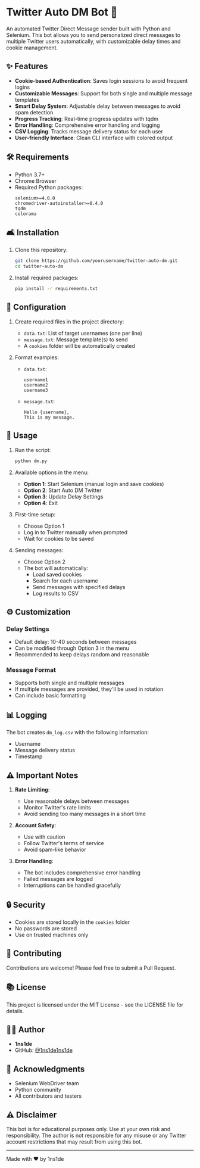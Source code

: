 # Twitter Auto DM Bot 🤖

An automated Twitter Direct Message sender built with Python and Selenium. This bot allows you to send personalized direct messages to multiple Twitter users automatically, with customizable delay times and cookie management.

## ✨ Features

- **Cookie-based Authentication**: Saves login sessions to avoid frequent logins
- **Customizable Messages**: Support for both single and multiple message templates
- **Smart Delay System**: Adjustable delay between messages to avoid spam detection
- **Progress Tracking**: Real-time progress updates with tqdm
- **Error Handling**: Comprehensive error handling and logging
- **CSV Logging**: Tracks message delivery status for each user
- **User-friendly Interface**: Clean CLI interface with colored output

## 🛠️ Requirements

- Python 3.7+
- Chrome Browser
- Required Python packages:
  ```
  selenium>=4.0.0
  chromedriver-autoinstaller>=0.4.0
  tqdm
  colorama
  ```

## 🛋️ Installation

1. Clone this repository:
   ```bash
   git clone https://github.com/yourusername/twitter-auto-dm.git
   cd twitter-auto-dm
   ```

2. Install required packages:
   ```bash
   pip install -r requirements.txt
   ```

## 📝 Configuration

1. Create required files in the project directory:
   - `data.txt`: List of target usernames (one per line)
   - `message.txt`: Message template(s) to send
   - A `cookies` folder will be automatically created

2. Format examples:
   - `data.txt`:
     ```
     username1
     username2
     username3
     ```
   - `message.txt`:
     ```
     Hello {username},
     This is my message.
     ```

## 🚀 Usage

1. Run the script:
   ```bash
   python dm.py
   ```

2. Available options in the menu:
   - **Option 1**: Start Selenium (manual login and save cookies)
   - **Option 2**: Start Auto DM Twitter
   - **Option 3**: Update Delay Settings
   - **Option 4**: Exit

3. First-time setup:
   - Choose Option 1
   - Log in to Twitter manually when prompted
   - Wait for cookies to be saved

4. Sending messages:
   - Choose Option 2
   - The bot will automatically:
     - Load saved cookies
     - Search for each username
     - Send messages with specified delays
     - Log results to CSV

## ⚙️ Customization

### Delay Settings
- Default delay: 10-40 seconds between messages
- Can be modified through Option 3 in the menu
- Recommended to keep delays random and reasonable

### Message Format
- Supports both single and multiple messages
- If multiple messages are provided, they'll be used in rotation
- Can include basic formatting

## 📊 Logging

The bot creates `dm_log.csv` with the following information:
- Username
- Message delivery status
- Timestamp

## ⚠️ Important Notes

1. **Rate Limiting**:
   - Use reasonable delays between messages
   - Monitor Twitter's rate limits
   - Avoid sending too many messages in a short time

2. **Account Safety**:
   - Use with caution
   - Follow Twitter's terms of service
   - Avoid spam-like behavior

3. **Error Handling**:
   - The bot includes comprehensive error handling
   - Failed messages are logged
   - Interruptions can be handled gracefully

## 🔒 Security

- Cookies are stored locally in the `cookies` folder
- No passwords are stored
- Use on trusted machines only

## 🤝 Contributing

Contributions are welcome! Please feel free to submit a Pull Request.

## 📚 License

This project is licensed under the MIT License - see the LICENSE file for details.

## 👨‍💻 Author

- **1ns1de**
- GitHub: [@1ns1de1ns1de](https://github.com/1ns1de1ns1de)

## 🙏 Acknowledgments

- Selenium WebDriver team
- Python community
- All contributors and testers

## ⚠️ Disclaimer

This bot is for educational purposes only. Use at your own risk and responsibility. The author is not responsible for any misuse or any Twitter account restrictions that may result from using this bot.

---
Made with ❤️ by 1ns1de

